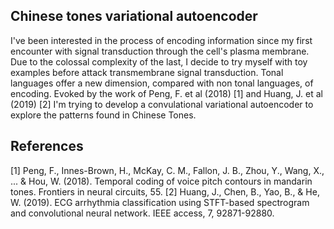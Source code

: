 ## Chinese tones variational autoencoder

I've been interested in the process of encoding information since my first encounter
with signal transduction through the cell's plasma membrane. Due to the colossal complexity of the last, I decide to try myself with toy examples before attack transmembrane signal transduction.
Tonal languages offer a new dimension, compared with non tonal languages, of encoding. Evoked by the work of Peng, F. et al (2018) [1] and Huang, J. et al (2019) [2]  I'm trying to develop 
a convulational variational autoencoder to explore the patterns found in Chinese Tones.


## References
<a id="1">[1]</a> 
Peng, F., Innes-Brown, H., McKay, C. M., Fallon, J. B., Zhou, Y., Wang, X., ... & Hou, W. (2018). Temporal coding of voice pitch contours in mandarin tones. Frontiers in neural circuits, 55.
<a id="2">[2]</a> 
Huang, J., Chen, B., Yao, B., & He, W. (2019). ECG arrhythmia classification using STFT-based spectrogram and convolutional neural network. IEEE access, 7, 92871-92880.
